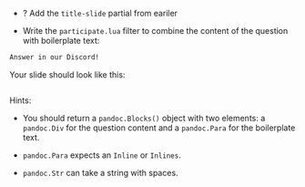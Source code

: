 * ? Add the `title-slide` partial from eariler

* Write the `participate.lua` filter to combine the content of the question with boilerplate text: 

```markdown
Answer in our Discord!
```

Your slide should look like this:

![]()

Hints:

* You should return a `pandoc.Blocks()` object with two elements: a `pandoc.Div` for the question content  and a `pandoc.Para` for the boilerplate text. 

* `pandoc.Para` expects an `Inline` or `Inlines`. 

* `pandoc.Str` can take a string with spaces. 

